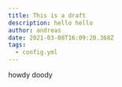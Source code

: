 ```yaml
---
title: This is a draft
description: hello hello
author: andreas
date: 2021-03-08T16:09:20.368Z
tags:
  - config.yml
---
```

howdy doody